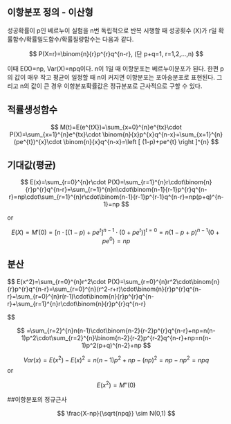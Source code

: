 ## 이항분포 정의 - 이산형

성공확률이 p인 베르누이 실험을 n번 독립적으로 반복 시행할 때 성공횟수 (X)가 r일 확률함수/확률밀도함수/확률질량함수는 다음과 같다.

$$
P(X=r)=\binom{n}{r}p^{r}q^{n-r}, (단 p+q=1, r=1,2,...,n)
$$

이때 E(X)=np, Var(X)=npq이다.
n이 1일 때 이항분포는 베르누이분포가 된다. 한편 p의 값이 매우 작고 평균이 일정할 때 n이 커지면 이항분포는 포아송분포로 표현된다. 그리고 n의 값이 큰 경우 이항분포확률값은 정규분포로 근사적으로 구할 수 있다.

## 적률생성함수

$$
M(t)=E(e^{tX})=\sum_{x=0}^{n}e^{tx}\cdot P(X)=\sum_{x=1}^{n}e^{tx}\cdot \binom{n}{x}p^{x}q^{n-x}=\sum_{x=1}^{n}(pe^{t})^{x}\cdot \binom{n}{x}q^{n-x}=\left [ (1-p)+pe^{t} \right ]^{n}
$$

## 기대값(평균)

$$
E(x)=\sum_{r=0}^{n}r\cdot P(X)=\sum_{r=1}^{n}r\cdot\binom{n}{r}p^{r}q^{n-r}=\sum_{r=1}^{n}n\cdot\binom{n-1}{r-1}p^{r}q^{n-r}=np\cdot\sum_{r=1}^{n}r\cdot\binom{n-1}{r-1}p^{r-1}q^{n-r}=np(p+q)^{n-1}=np
$$

or

$$
E(X)=M{}'(0)=\left [n\cdot\left [ (1-p)+pe^{t} \right ]^{n-1}\cdot(0+pe^{t})\right ]^{t=0}=n(1-p+p)^{n-1}(0+pe^{0})=np
$$

## 분산

$$
E(x^2)=\sum_{r=0}^{n}r^2\cdot P(X)=\sum_{r=0}^{n}r^2\cdot\binom{n}{r}p^{r}q^{n-r}=\sum_{r=0}^{n}(r^2-r+r)\cdot\binom{n}{r}p^{r}q^{n-r}=\sum_{r=0}^{n}r(r-1)\cdot\binom{n}{r}p^{r}q^{n-r}+\sum_{r=1}^{n}r\cdot\binom{n}{r}p^{r}q^{n-r}

$$

$$
=\sum_{r=2}^{n}n(n-1)\cdot\binom{n-2}{r-2}p^{r}q^{n-r}+np=n(n-1)p^2\cdot\sum_{r=2}^{n}\binom{n-2}{r-2}p^{r-2}q^{n-r}+np=n(n-1)p^2(p+q)^{n-2}+np
$$

$$
Var(x)=E(x^2)-E(x)^2=n(n-1)p^2+np-(np)^2=np-np^2=npq
$$
or

$$
E(x^2)=M{}''(0)
$$

##이항분포의 정규근사

$$
\frac{X-np}{\sqrt{npq}} \sim N(0,1)
$$
